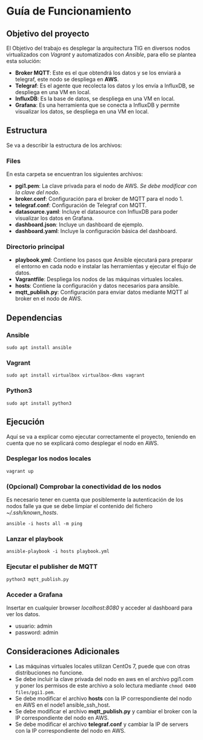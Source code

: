 # Guía de Funcionamiento

## Objetivo del proyecto

El Objetivo del trabajo es desplegar la arquitectura TIG en diversos nodos virtualizados con *Vagrant* y automatizados con *Ansible*, para ello se plantea esta solución:

-  **Broker MQTT**: Este es el que obtendrá los datos y se los enviará a telegraf, este nodo se despliega en **AWS**.
-  **Telegraf**: Es el agente que recolecta los datos y los envía a InfluxDB, se despliega en una VM en local.
-  **InfluxDB**: Es la base de datos, se despliega en una VM en local.
-  **Grafana**: Es una herramienta que se conecta a InfluxDB y permite visualizar los datos, se despliega en una VM en local.

## Estructura

Se va a describir la estructura de los archivos:

### Files

En esta carpeta se encuentran los siguientes archivos:

-  **pgi1.pem**: La clave privada para el nodo de AWS. *Se debe modificar con la clave del nodo*.
-  **broker.conf**: Configuración para el broker de MQTT para el nodo 1.
-  **telegraf.conf**: Configuración de Telegraf con MQTT.
-  **datasource.yaml**: Incluye el datasource con InfluxDB para poder visualizar los datos en Grafana.
-  **dashboard.json**: Incluye un dashboard de ejemplo.
-  **dashboard.yaml**: Incluye la configuración básica del dashboard.



### Directorio principal

-  **playbook.yml**: Contiene los pasos que Ansible ejecutará para preparar el entorno en cada nodo e instalar las herramientas y ejecutar el flujo de datos.
-  **Vagrantfile**: Despliega los nodos de las máquinas virtuales locales.
-  **hosts**: Contiene la configuración y datos necesarios para ansible.
-  **mqtt_publish.py**: Configuración para enviar datos mediante MQTT al broker en el nodo de AWS.

## Dependencias

### Ansible

`sudo apt install ansible`

### Vagrant

`sudo apt install virtualbox virtualbox-dkms vagrant`

### Python3

`sudo apt install python3`

## Ejecución

Aquí se va a explicar como ejecutar correctamente el proyecto, teniendo en cuenta que no se explicará como desplegar el nodo en AWS.

### Desplegar los nodos locales

`vagrant up`

### **(Opcional)** Comprobar la conectividad de los nodos

Es necesario tener en cuenta que posiblemente la autenticación de los nodos falle ya que se debe limpiar el contenido del fichero *~/.ssh/known_hosts*.

`ansible -i hosts all -m ping`

### Lanzar el playbook

`ansible-playbook -i hosts playbook.yml`

### Ejecutar el publisher de MQTT

`python3 mqtt_publish.py`

### Acceder a Grafana

Insertar en cualquier browser *localhost:8080* y acceder al dashboard para ver los datos.

- usuario: admin
- password: admin

## Consideraciones Adicionales

- Las máquinas virtuales locales utilizan CentOs 7, puede que con otras distribuciones no funcione.
- Se debe incluir la clave privada del nodo en aws en el archivo pgi1.com y poner los permisos de este archivo a solo lectura mediante `chmod 0400 files/pgi1.pem`.
- Se debe modificar el archivo **hosts** con la IP correspondiente del nodo en AWS en el node1 ansible_ssh_host.
- Se debe modificar el archivo **mqtt_publish.py** y cambiar el broker con la IP correspondiente del nodo en AWS.
- Se debe modificar el archivo **telegraf.conf** y cambiar la IP de servers con la IP correspondiente del nodo en AWS.